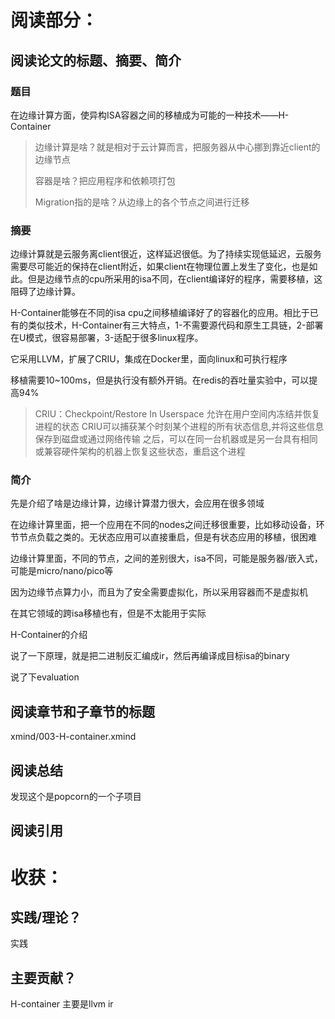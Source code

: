 # **阅读部分：**

## **阅读论文的标题、摘要、简介**

### 题目

在边缘计算方面，使异构ISA容器之间的移植成为可能的一种技术——H-Container

> 边缘计算是啥？就是相对于云计算而言，把服务器从中心挪到靠近client的边缘节点
>
> 容器是啥？把应用程序和依赖项打包
>
> Migration指的是啥？从边缘上的各个节点之间进行迁移

### 摘要

边缘计算就是云服务离client很近，这样延迟很低。为了持续实现低延迟，云服务需要尽可能近的保持在client附近，如果client在物理位置上发生了变化，也是如此。但是边缘节点的cpu所采用的isa不同，在client编译好的程序，需要移植，这阻碍了边缘计算。

H-Container能够在不同的isa cpu之间移植编译好了的容器化的应用。相比于已有的类似技术，H-Container有三大特点，1-不需要源代码和原生工具链，2-部署在U模式，很容易部署，3-适配于很多linux程序。

它采用LLVM，扩展了CRIU，集成在Docker里，面向linux和可执行程序

移植需要10~100ms，但是执行没有额外开销。在redis的吞吐量实验中，可以提高94%

> CRIU：Checkpoint/Restore In Userspace 允许在用户空间内冻结并恢复进程的状态 CRIU可以捕获某个时刻某个进程的所有状态信息,并将这些信息保存到磁盘或通过网络传输 之后，可以在同一台机器或是另一台具有相同或兼容硬件架构的机器上恢复这些状态，重启这个进程

### 简介

先是介绍了啥是边缘计算，边缘计算潜力很大，会应用在很多领域

在边缘计算里面，把一个应用在不同的nodes之间迁移很重要，比如移动设备，环节节点负载之类的。无状态应用可以直接重启，但是有状态应用的移植，很困难

边缘计算里面，不同的节点，之间的差别很大，isa不同，可能是服务器/嵌入式，可能是micro/nano/pico等

因为边缘节点算力小，而且为了安全需要虚拟化，所以采用容器而不是虚拟机

在其它领域的跨isa移植也有，但是不太能用于实际

H-Container的介绍

说了一下原理，就是把二进制反汇编成ir，然后再编译成目标isa的binary

说了下evaluation

## **阅读章节和子章节的标题**

xmind/003-H-container.xmind

## **阅读总结**

发现这个是popcorn的一个子项目

## **阅读引用**

# **收获：**

## **实践/理论？**

实践

## **主要贡献？**

H-container 主要是llvm ir
